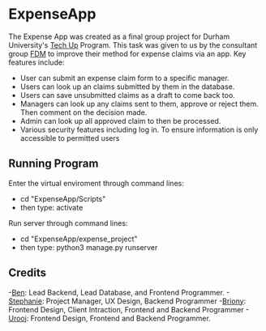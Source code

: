 # ExpenseApp
The Expense App was created as a final group project for Durham University's [Tech Up](https://techupwomen.org/) Program. This task was given to us by the consultant group [FDM](https://www.fdmgroup.com/) to improve their method for expense claims via an app. Key features include:

- User can submit an expense claim form to a specific manager.
- Users can look up an claims submitted by them in the database.
- Users can save unsubmitted claims as a draft to come back too. 
- Managers can look up any claims sent to them, approve or reject them. Then comment on the decision made.
- Admin can look up all approved claim to then be processed.
- Various security features including log in. To ensure information is only accessible to permitted users

## Running Program
Enter the virtual enviroment through command lines:
- cd "ExpenseApp/Scripts" 
- then type:
  activate
 
Run server through command lines:
- cd "ExpenseApp/expense_project" 
- then type: 
  python3 manage.py runserver

## Credits

-[Ben](https://github.com/BenjiHills): Lead Backend, Lead Database, and Frontend Programmer.
-[Stephanie](https://github.com/sb446): Project Manager, UX Design, Backend Programmer
-[Briony](https://github.com/brional): Frontend Design, Client Intraction, Frontend and Backend Programmer
-[Urooj](https://github.com/urj09): Frontend Design, Frontend and Backend Programmer.

